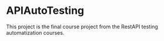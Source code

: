 # APIAutoTesting
This project is the final course project from the RestAPI testing automatization courses.  
